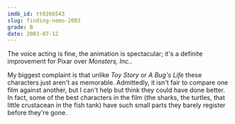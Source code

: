 ```yaml
---
imdb_id: tt0266543
slug: finding-nemo-2003
grade: B
date: 2003-07-12
---
```


The voice acting is fine, the animation is spectacular; it's a definite improvement for Pixar over <span data-imdb-id="tt0198781">_Monsters, Inc._</span>.

My biggest complaint is that unlike <span data-imdb-id="tt0114709">_Toy Story_</span> or <span data-imdb-id="tt0120623">_A Bug's Life_</span> these characters just aren't as memorable. Admittedly, it isn't fair to compare one film against another, but I can't help but think they could have done better. In fact, some of the best characters in the film (the sharks, the turtles, that little crustacean in the fish tank) have such small parts they barely register before they're gone.

